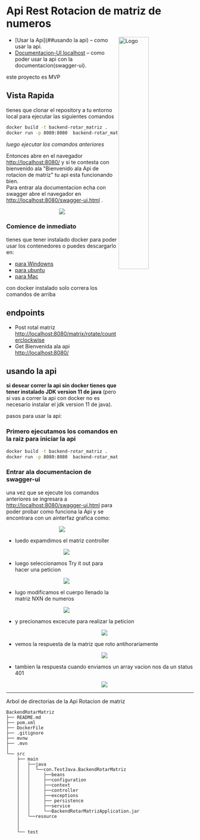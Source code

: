 # Api Rest Rotacion de matriz de numeros 

<img alt="Logo" align="right" src="https://www.fontana.com.ar/wp-content/uploads/2018/10/spring-boot-logo.png" width="40%" />


- [Usar la Api](##usando la api) – como usar la api.
- [Documentacion-UI localhost](http://localhost:8080/swagger-ui.html) – como poder usar la api con la documentacion(swagger-ui).

 este proyecto es MVP 

## Vista Rapida
tienes que clonar el repository a tu entorno local para ejecutar las siguientes comandos

```sh
docker build -t backend-rotar_matriz .
docker run -p 8080:8080  backend-rotar_matriz  
```

_luego ejecutar los comandos anteriores_

Entonces abre en el navegador [http://localhost:8080/](http://localhost:8080/) y si te contesta con bienvenido ala "Bienvenido ala Api de rotacion de matriz" tu api esta funcionando bien.<br>
Para entrar ala documentacion echa con swagger abre el navegador en [http://localhost:8080/swagger-ui.html](http://localhost:8080/swagger-ui.html) .

<p align='center'>
<img src='https://res.cloudinary.com/dxtt5pny0/image/upload/v1659899209/in6ifwv2i9bxkjt0fieh.png'>
</p>

### Comience de inmediato

tienes que tener instalado docker para poder usar los contenedores o puedes descargarlo en:
- [para Windowns](https://docs.docker.com/desktop/install/windows-install/)
- [para ubuntu](https://docs.docker.com/engine/install/ubuntu/)
- [para Mac](https://docs.docker.com/desktop/install/mac-install/)</br>

con docker instalado solo correra los comandos de arriba

## endpoints

- Post rotal matriz [http://localhost:8080/matrix/rotate/counterclockwise](http://localhost:8080/matrix/rotate/counterclockwise)
- Get Bienvenida ala api [http://localhost:8080/](http://localhost:8080/)
## usando la api

**si desear correr la api sin docker tienes que tener instalado JDK version 11 de java** (pero si vas a correr la api con docker no es necesario instalar el jdk version 11 de java).

pasos para usar la api:

### Primero ejecutamos los comandos en la raiz para iniciar la api

```sh
docker build -t backend-rotar_matriz .
docker run -p 8080:8080  backend-rotar_matriz  
```

### Entrar ala documentacion de swagger-ui 
una vez que se ejecute los comandos anteriores se ingresara a [http://localhost:8080/swagger-ui.html](http://localhost:8080/swagger-ui.html) para poder probar como funciona la Api 
y se encontrara con un ainterfaz grafica como:

<p align='center'>
<img src='https://res.cloudinary.com/dxtt5pny0/image/upload/v1659899209/in6ifwv2i9bxkjt0fieh.png'>
</p>

- luedo expamdimos el matriz controller
  <p align='center'>
    <img src='https://res.cloudinary.com/dxtt5pny0/image/upload/v1659903434/mbpevlaz9nqfna20rr9t.png'>
  </p>
  
- luego seleccionamos Try it out para hacer una peticion 

  <p align='center'>
    <img src='https://res.cloudinary.com/dxtt5pny0/image/upload/v1659903797/hkhtaqmafsfwarmtkgna.png'>
  </p>

- lugo modificamos el cuerpo llenado la matriz NXN de numeros

  <p align='center'>
    <img src='https://res.cloudinary.com/dxtt5pny0/image/upload/v1659903866/vp5xhdf3fqeivno7cqal.png'>
  </p>

- y precionamos excecute para realizar la peticion

  <p align='center'>
    <img src='https://res.cloudinary.com/dxtt5pny0/image/upload/v1659903866/regrwbaprpbzph9qutaw.png'>
  </p>

- vemos la respuesta de la matriz  que roto antihorariamente

  <p align='center'>
    <img src='https://res.cloudinary.com/dxtt5pny0/image/upload/v1659903866/wobehmoincnpaq9w7x1n.png'>
  </p>

- tambien la respuesta cuando enviamos un array vacion nos da un status 401

  <p align='center'>
    <img src='https://res.cloudinary.com/dxtt5pny0/image/upload/v1659903866/z2od6qrcrtdsklikpv57.png'>
  </p>

-------------------------------------------------


Arbol de directorias de la Api Rotacion de matriz 
```
BackendRotarMatriz
├── README.md
├── pom.xml
├── DockerFile
├── .gitignore
├── mvnw
├── .mvn
│   
└── src
    ├── main
    │   ├──java
    │   │  └──con.TestJava.BackendRotarMatriz
    │   │     ├──beans
    │   │     ├──configuration
    │   │     ├──context
    │   │     ├──controller
    │   │     ├──exceptions
    │   │     ├── persistence
    │   │     ├──service
    │   │     └──BackendRotarMatrizApplication.jar
    │   └──resource
    │ 
    │ 
    └── test
```


